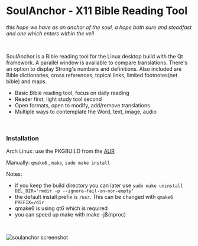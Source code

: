 # SoulAnchor - X11 Bible Reading Tool

*this hope we have as an anchor of the soul, a hope both sure and steadfast and one which enters within the veil*

&nbsp;

SoulAnchor is a Bible reading tool for the Linux desktop build with the Qt framework. A parallel window is available to compare translations. There's an option to display Strong's numbers and definitions. Also included are Bible dictionaries, cross references, topical links, limited footnotes(net bible) and maps. 

* Basic Bible reading tool, focus on daily reading
* Reader first, light study tool second
* Open formats, open to modify, add/remove translations
* Multiple ways to contemplate the Word, text, image, audio

&nbsp;

### Installation

Arch Linux: use the PKGBUILD from the [AUR](https://aur.archlinux.org/packages/soulanchor "archlinux user depository")

Manually: `qmake6` , `make`, `sudo make install`  
 
Notes:  
* if you keep the build directory you can later use `sudo make uninstall DEL_DIR='rmdir -p --ignore-fail-on-non-empty'`  
* the default install prefix is `/usr`. This can be changed with `qmake6 PREFIX=/dir`  
* qmake6 is using qt6 which is required  
* you can speed up make with make -j$(nproc)  

&nbsp;

![soulanchor screenshot](/../screenshots/soulanchor-01.png?raw=true "screenshot")
